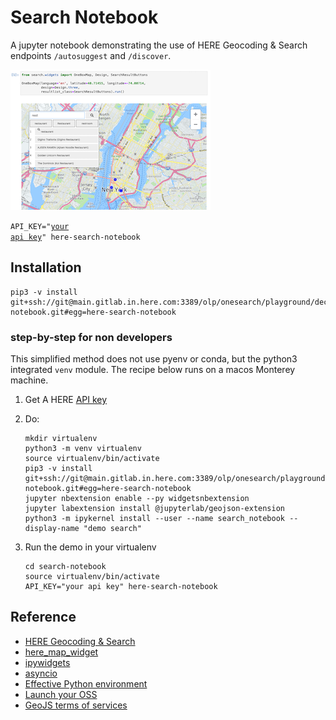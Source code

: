 # Search Notebook

A jupyter notebook demonstrating the use of HERE Geocoding & Search endpoints `/autosuggest` and `/discover`.

![searching for restaurants](screenshot.png)

    
<code>API_KEY="[your api key](https://developer.here.com/documentation/geocoding-search-api/dev_guide/topics/quick-start-dhc.html#get-an-api-key)" here-search-notebook</code>

## Installation

    pip3 -v install git+ssh://git@main.gitlab.in.here.com:3389/olp/onesearch/playground/decitre/search-notebook.git#egg=here-search-notebook

### step-by-step for non developers

This simplified method does not use pyenv or conda, but the python3 integrated `venv` module.
The recipe below runs on a macos Monterey machine.

1. Get A HERE [API key](https://developer.here.com/documentation/geocoding-search-api/dev_guide/topics/quick-start-dhc.html#get-an-api-key)

2. Do:

   ```
   mkdir virtualenv
   python3 -m venv virtualenv
   source virtualenv/bin/activate
   pip3 -v install git+ssh://git@main.gitlab.in.here.com:3389/olp/onesearch/playground/decitre/search-notebook.git#egg=here-search-notebook
   jupyter nbextension enable --py widgetsnbextension
   jupyter labextension install @jupyterlab/geojson-extension
   python3 -m ipykernel install --user --name search_notebook --display-name "demo search"
   ```

3. Run the demo in your virtualenv

   ```
   cd search-notebook
   source virtualenv/bin/activate
   API_KEY="your api key" here-search-notebook
   ```


## Reference

- [HERE Geocoding & Search](https://developer.here.com/documentation/geocoding-search-api/dev_guide/index.html)
- [here_map_widget](https://here-map-widget-for-jupyter.readthedocs.io/en/latest/index.html)
- [ipywidgets](https://ipywidgets.readthedocs.io/en/latest/index.html)
- [asyncio](https://bbc.github.io/cloudfit-public-docs/asyncio/asyncio-part-1)
- [Effective Python environment](https://realpython.com/effective-python-environment/)
- [Launch your OSS](https://opensource.guide/starting-a-project/#launching-your-own-open-source-project)
- [GeoJS terms of services](https://www.geojs.io/tos/)